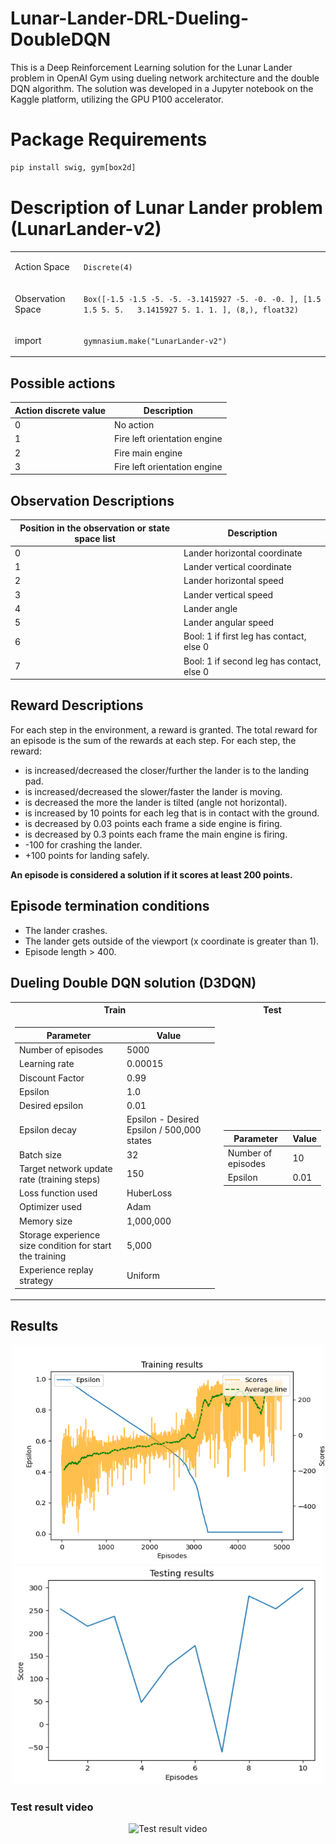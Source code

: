# Lunar-Lander-DRL-Dueling-DoubleDQN
This is a Deep Reinforcement Learning solution for the Lunar Lander problem in OpenAI Gym using dueling network architecture and the double DQN algorithm. The solution was developed in a Jupyter notebook on the Kaggle platform, utilizing the GPU P100 accelerator.
# Package Requirements 
```python
pip install swig, gym[box2d]
```
# Description of Lunar Lander problem (LunarLander-v2)

<table class="docutils align-default">
  <tbody>
    <tr class="row-even"><td><p>Action Space</p></td>
    <td><p><code class="docutils literal notranslate"><span class="pre">Discrete(4)</span></code></p></td>
    </tr>
    <tr class="row-odd"><td><p>Observation Space</p></td>
    <td><p><code class="docutils literal notranslate"><span class="pre">Box([-1.5</span> <span class="pre">-1.5</span> <span class="pre">-5.</span> <span class="pre">-5.</span> <span class="pre">-3.1415927</span> <span   class="pre">-5.</span> <span class="pre">-0.</span> <span class="pre">-0.</span> <span class="pre">],</span> <span class="pre">[1.5</span> <span class="pre">1.5</span> <span class="pre">5.</span> <span class="pre">5.</span>   <span class="pre">3.1415927</span> <span class="pre">5.</span> <span class="pre">1.</span> <span class="pre">1.</span> <span class="pre">],</span> <span class="pre">(8,),</span> <span class="pre">float32)</span></code></p></td>
    </tr>
    <tr class="row-even"><td><p>import</p></td>
    <td><p><code class="docutils literal notranslate"><span class="pre">gymnasium.make("LunarLander-v2")</span></code></p></td>
    </tr>
  </tbody>
</table>

## Possible actions
<table>
  <thead>
    <tr>
      <th>Action discrete value</th>
      <th>Description</th>
    </tr>
  </thead>
  <tbody>
    <tr>
      <td>0</td>
      <td>No action</td>        
    </tr>    
    <tr>
      <td>1</td>
      <td>Fire left orientation engine</td>        
    </tr>
    <tr>
      <td>2</td>
      <td>Fire main engine</td>        
    </tr>    
    <tr>
      <td>3</td>
      <td>Fire left orientation engine</td>        
    </tr>
  </tbody>
</table>

## Observation Descriptions

|Position in the observation or state space list|Description|
|--|--|
| 0 | Lander horizontal coordinate |
| 1 | Lander vertical coordinate |
| 2 | Lander horizontal speed |
| 3 | Lander vertical speed |
| 4 | Lander angle |
| 5 | Lander angular speed |
| 6 | Bool: 1 if first leg has contact, else 0 |
| 7 | Bool: 1 if second leg has contact, else 0 |

## Reward Descriptions
For each step in the environment, a reward is granted. The total reward for an episode is the sum of the rewards at each step.
For each step, the reward:
- is increased/decreased the closer/further the lander is to the landing pad.
- is increased/decreased the slower/faster the lander is moving.
- is decreased the more the lander is tilted (angle not horizontal).
- is increased by 10 points for each leg that is in contact with the ground.
- is decreased by 0.03 points each frame a side engine is firing.
- is decreased by 0.3 points each frame the main engine is firing.
- -100 for crashing the lander.
- +100 points for landing safely.

<b>An episode is considered a solution if it scores at least 200 points.</b>

## Episode termination conditions
- The lander crashes.
- The lander gets outside of the viewport (x coordinate is greater than 1).
- Episode length > 400.

## Dueling Double DQN solution (D3DQN)

<table>
<tr><th> Train </th><th> Test </th></tr>
<tr><td>

| Parameter | Value |
|--|--|
| Number of episodes | 5000 |
| Learning rate  | 0.00015 |
| Discount Factor | 0.99 |
| Epsilon | 1.0 |
| Desired epsilon | 0.01 |
| Epsilon decay | Epsilon - Desired Epsilon / 500,000 states |
| Batch size | 32 |
| Target network update rate (training steps) | 150 |
| Loss function used | HuberLoss |
| Optimizer used | Adam |
| Memory size | 1,000,000 |
| Storage experience size condition for start the training| 5,000 |
| Experience replay strategy | Uniform |

</td><td>

| Parameter | Value |
|--|--|
| Number of episodes | 10 |
| Epsilon | 0.01 |

</td></tr> </table>

## Results

<div align="center">   
  <img src="results/LunarLander-D3DQN-Adam-HuberLoss-lr00015.png" width="500" height="350" />
  <img src="results/test_results.png" width="500" height="350"/>
</div>

### Test result video
<p align="center">
  <img src="https://github.com/EnriqManComp/Lunar-Lander-DRL-D3DQN/blob/master/show_landing.gif" alt="Test result video">
</p>

